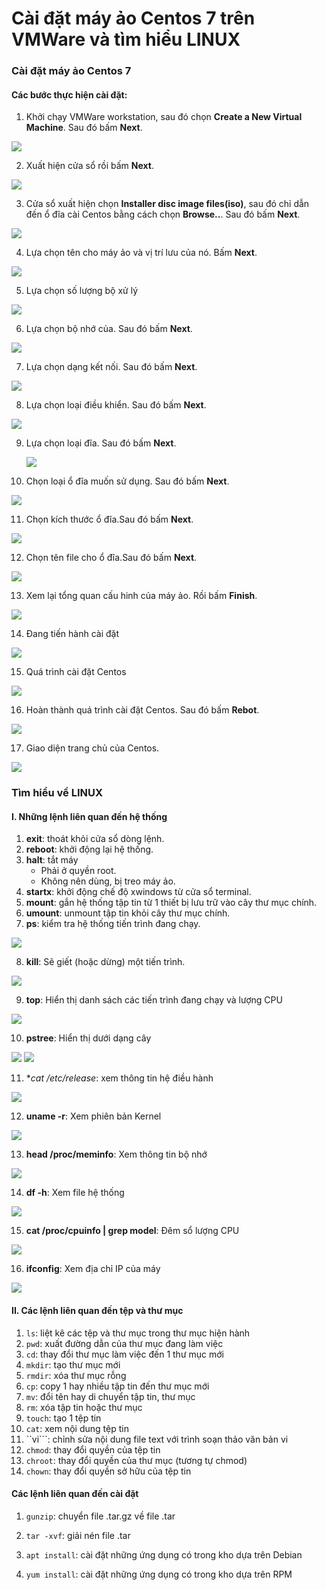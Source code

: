 # Cài đặt máy ảo Centos 7 trên VMWare và tìm hiểu LINUX

### Cài đặt máy ảo Centos 7

#### Các bước thực hiện cài đặt:
  1. Khởi chạy VMWare workstation, sau đó chọn **Create a New Virtual Machine**. Sau đó bấm **Next**.
  
   ![](./icon/1.png)
 
 2. Xuất hiện cửa sổ rồi bấm **Next**.
 
   ![](./icon/2.png)
 
 3. Cửa sổ xuất hiện chọn **Installer disc image files(iso)**, sau đó chỉ dẫn đến ổ đĩa cài Centos bằng cách chọn **Browse..**. Sau đó bấm **Next**.
    
   ![](./icon/3.png)
  
 4. Lựa chọn tên cho máy ảo và vị trí lưu của nó. Bấm **Next**.
      
   ![](./icon/4.png)
   
 5. Lựa chọn số lượng bộ xử lý
  
   ![](./icon/5.png)
   
 6. Lựa chọn bộ nhớ của. Sau đó bấm **Next**.
  
   ![](./icon/6.png)
   
 7. Lựa chọn dạng kết nối. Sau đó bấm **Next**.
 
   ![](./icon/7.png)
   
 8. Lựa chọn loại điều khiển. Sau đó bấm **Next**.
 
   ![](./icon/8.png)

9. Lựa chọn loại đĩa. Sau đó bấm **Next**.

   ![](./icon/9.png)

10. Chọn loại ổ đĩa muốn sử dụng. Sau đó bấm **Next**.

   ![](./icon/10.png)

11. Chọn kích thước ổ đĩa.Sau đó bấm **Next**.

   ![](./icon/11.png)

12. Chọn tên file cho ổ đĩa.Sau đó bấm **Next**.

   ![](./icon/12.png)

13. Xem lại tổng quan cấu hinh của máy ảo. Rồi bấm **Finish**.

   ![](./icon/13.png)
   
14. Đang tiến hành cài đặt                       

   ![](./icon/14.png)

15. Quá trình cài đặt Centos 

   ![](./icon/15.png)

16. Hoàn thành quá trình cài đặt Centos. Sau đó bấm **Rebot**.

   ![](./icon/16.png)

17. Giao diện trang chủ của Centos.

   ![](./icon/17.png)
   
   
### Tìm hiểu về LINUX
#### I. Những lệnh liên quan đến hệ thống
        
   1. **exit**: thoát khỏi cửa sổ dòng lệnh.
   2. **reboot**: khởi động lại hệ thống.
   3. **halt**: tắt máy
        - Phải ở quyền root.
        - Không nên dùng, bị treo máy ảo.
   4. **startx**: khởi động chế độ xwindows từ cửa sổ terminal.
   5. **mount**: gắn hệ thống tập tin từ 1 thiết bị lưu trữ vào cây thư mục chính.
   6. **umount**: unmount tập tin khỏi cây thư mục chính.
   7. **ps**: kiểm tra hệ thống tiến trình đang chạy.
        
   ![](./icon/18.png)
   
   8. **kill**: Sẽ giết (hoặc dừng) một tiến trình.
   
   ![](./icon/19.png)
   
   9. **top**: Hiển thị danh sách các tiến trình đang chạy và lượng CPU
   
   ![](./icon/20.png)
   
   10. **pstree**: Hiển thị dưới dạng cây
    
   ![](./icon/21-1.png)
   ![](./icon/21-2.png)
   
   11. **cat /etc/*release**: xem thông tin hệ điều hành
   
   ![](./icon/22.png)
   
   12. **uname -r**:  Xem phiên bản Kernel

   ![](./icon/23.png)
   
   13. **head /proc/meminfo**: Xem thông tin bộ nhớ

   ![](./icon/24.png)
   
   14. **df -h**: Xem file hệ thống
   
   ![](./icon/25.png)
   
   15. **cat /proc/cpuinfo | grep model**: Đêm sổ lượng CPU
   
   ![](./icon/26.png)
  
   16. **ifconfig**: Xem địa chỉ IP của máy
   
   ![](./icon/27.png)
   
#### II. Các lệnh liên quan đến tệp và thư mục
 
   1. ```ls```: liệt kê các tệp và thư mục trong thư mục hiện hành
   2. ```pwd```: xuất đường dẫn của thư mục đang làm việc
   3.  ```cd```: thay đổi thư mục làm việc đến 1 thư mục mới
   4.  ```mkdir```: tạo thư mục mới
   5.  ```rmdir```: xóa thư mục rỗng
   6.  ```cp```: copy 1 hay nhiều tập tin đến thư mục mới
   7.  ```mv```: đổi tên hay di chuyển tập tin, thư mục
   8.  ```rm```: xóa tập tin hoặc thư mục
   9.  ```touch```: tạo 1 tệp tin 
   10. ```cat```: xem nội dung tệp tin
   11. ``vi```: chỉnh sửa nội dung file text với trình soạn thảo văn bản vi
   12.  ```chmod```: thay đổi quyền của tệp tin
   13.   ```chroot```: thay đổi quyền của thư mục (tương tự chmod)
   14.   ```chown```: thay đổi quyền sở hữu của tệp tin
    
#### Các lệnh liên quan đến cài đặt 

   1. ```gunzip```: chuyển file .tar.gz về file .tar

   2. ```tar -xvf```: giải nén file .tar

   3. ```apt install```: cài đặt những ứng dụng có trong kho dựa trên Debian

   4. ```yum install```: cài đặt những ứng dụng có trong kho dựa trên RPM

   
    
        
        



                          
               
                  
                
  
